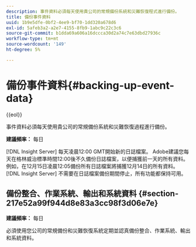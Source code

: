 ```yaml
---
description: 事件資料必須每天使用貴公司的常規備份系統和災難恢復程式進行備份。
title: 備份事件資料
uuid: 1b9e5dfe-0bf2-4ee9-bf70-1dd320a678d6
exl-id: 5afeb3a2-a2e7-4155-8fb9-1abc9c22c3c6
source-git-commit: b1dda69a606a16dccca30d2a74c7e63dbd27936c
workflow-type: tm+mt
source-wordcount: '149'
ht-degree: 5%

---
```


# 備份事件資料{#backing-up-event-data}

{{eol}}

事件資料必須每天使用貴公司的常規備份系統和災難恢復過程進行備份。

**建議頻率：** 每日

[!DNL Insight Server] 每天凌晨12:00 GMT開始新的日誌檔案。 Adobe建議您每天在格林威治標準時間12:00後不久備份日誌檔案，以便捕獲前一天的所有資料。 例如，在12月15日凌晨12:05備份所有日誌檔案將捕獲12月14日的所有資料。 [!DNL Insight Server] 不需要在日誌檔案備份期間停止，所有功能都保持可用。

## 備份整合、作業系統、輸出和系統資料 {#section-217e52a99f944d8e83a3cc98f3d06e7e}

**建議頻率：** 每日

必須使用您公司的常規備份和災難恢復系統定期並認真備份整合、作業系統、輸出和系統資料。
